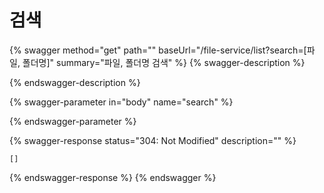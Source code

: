 # 검색



{% swagger method="get" path="" baseUrl="/file-service/list?search=[파일, 폴더명]" summary="파일, 폴더명 검색" %}
{% swagger-description %}

{% endswagger-description %}

{% swagger-parameter in="body" name="search" %}

{% endswagger-parameter %}

{% swagger-response status="304: Not Modified" description="" %}
```
[]
```
{% endswagger-response %}
{% endswagger %}

